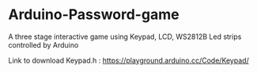 # Arduino-Password-game
A three stage interactive game using Keypad, LCD, WS2812B Led strips controlled by Arduino

Link to download Keypad.h : https://playground.arduino.cc/Code/Keypad/
